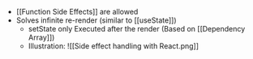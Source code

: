 - [[Function Side Effects]]  are allowed
- Solves infinite re-render (similar to [[useState]])
	- setState only Executed after the render (Based on [[Dependency Array]])
    - Illustration: ![[Side effect handling with React.png]]
